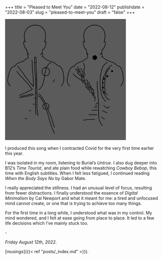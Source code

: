 +++
title = "Pleased to Meet You"
date = "2022-08-12"
publishdate = "2022-08-03"
slug = "pleased-to-meet-you"
draft = "false"
+++

<!--
ideas - talk about creating this song in isolation. 

-->

![Pleased to Meet You artwork](pleased_to_meet_you_artwork.png)


I produced this song when I contracted Covid for the very first time earlier this year. 

I was isolated in my room, listening to Burial’s *Untrue*. I also dug deeper into B12’s *Time Tourist*, and ate plain food while rewatching *Cowboy Bebop*, this time with English subtitles. When I felt less fatigued, I continued reading *When the Body Says No* by Gabor Mate.

I really appreciated the stillness. I had an unusual level of focus, resulting from fewer distractions. I finally understood the essence of *Digital Minimalism* by Cal Newport and what it meant for me: a tired and unfocused mind cannot create, or one that is trying to achieve too many things.

For the first time in a long while, I understood what was in my control. My mind wondered, and I felt at ease going from place to place. It led to a few life decisions which I’ve mainly stuck too.

\-

*Friday August 12th, 2022.*

[*musings*]({{< ref "posts/_index.md" >}}).

